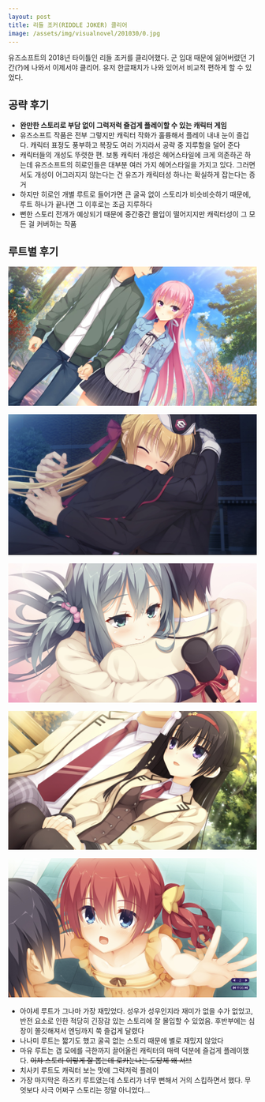 ```yaml
---
layout: post
title: 리들 조커(RIDDLE JOKER) 클리어
image: /assets/img/visualnovel/201030/0.jpg
---
```


유즈소프트의 2018년 타이틀인 리들 조커를 클리어했다. 군 입대 때문에 잃어버렸던 기간(?)에 나와서 이제서야 클리어.
유저 한글패치가 나와 있어서 비교적 편하게 할 수 있었다.

## 공략 후기

* **완만한 스토리로 부담 없이 그럭저럭 즐겁게 플레이할 수 있는 캐릭터 게임**
* 유즈소프트 작품은 전부 그렇지만 캐릭터 작화가 훌륭해서 플레이 내내 눈이 즐겁다. 캐릭터 표정도 풍부하고 복장도 여러 가지라서 공략 중 지루함을 덜어 준다  
* 캐릭터들의 개성도 뚜렷한 편. 보통 캐릭터 개성은 헤어스타일에 크게 의존하곤 하는데 유즈소프트의 히로인들은 대부분 여러 가지 헤어스타일을 가지고 있다.
그러면서도 개성이 어그러지지 않는다는 건 유즈가 캐릭터성 하나는 확실하게 잡는다는 증거
* 하지만 히로인 개별 루트로 들어가면 큰 굴곡 없이 스토리가 비슷비슷하기 때문에, 루트 하나가 끝나면 그 이후로는 조금 지루하다
* 뻔한 스토리 전개가 예상되기 때문에 중간중간 몰입이 떨어지지만 캐릭터성이 그 모든 걸 커버하는 작품

## 루트별 후기

![1](/assets/img/visualnovel/201030/1.jpg)

![2](/assets/img/visualnovel/201030/2.jpg)

![3](/assets/img/visualnovel/201030/3.jpg)

![4](/assets/img/visualnovel/201030/4.jpg)

![5](/assets/img/visualnovel/201030/5.jpg)

* 아야세 루트가 그나마 가장 재밌었다. 성우가 성우인지라 재미가 없을 수가 없었고,
반전 요소로 인한 적당히 긴장감 있는 스토리에 잘 몰입할 수 있었음. 후반부에는 심장이 쫄깃해져서 엔딩까지 쭉 즐겁게 달렸다
* 나나미 루트는 짧기도 했고 굴곡 없는 스토리 때문에 별로 재밌지 않았다
* 마유 루트는 갭 모에를 극한까지 끌어올린 캐릭터의 매력 덕분에 즐겁게 플레이했다. ~~이챠 스토리 이렇게 잘 뽑는데 로카눈나는 도당체 왜 서브~~ 
* 치사키 루트도 캐릭터 보는 맛에 그럭저럭 플레이
* 가장 마지막은 하즈키 루트였는데 스토리가 너무 뻔해서 거의 스킵하면서 했다. 무엇보다 사극 어쩌구 스토리는 정말 아니었다...
